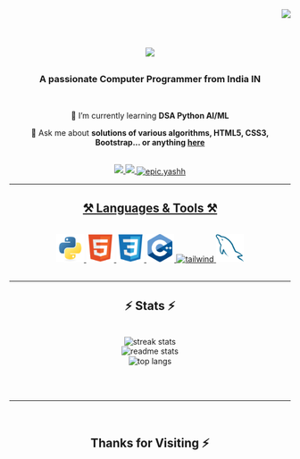 <div align="right">
<a href="https://visitorbadge.io/status?path=yashlade%2Fyashlade">
<img src="https://api.visitorbadge.io/api/visitors?path=yashlade%2Fyashlade&label=VISITOR&countColor=%230067b8" /></a>
</div>

<h1 align="center">
    <img src="https://readme-typing-svg.herokuapp.com/?font=Righteous&size=35&center=true&vCenter=true&width=500&height=70&duration=4000&lines=Hi+There!+👋;+I'm+Yash+Lade!;" />
</h1>

<h3 align="center">A passionate Computer Programmer from India IN</h3>

<br/>

<div align="center">
 
 🌱 I’m currently learning **DSA Python AI/ML**

💬 Ask me about **solutions of various algorithms, HTML5, CSS3, Bootstrap... or anything [here](https://github.com/Yash-Lade/Yash-Lade)**

 </div>

<br/>

<div align="center"> 
  <a href="mailto:yashlade20@gmail.com">
    <img src="https://img.shields.io/badge/Gmail-333333?style=for-the-badge&logo=gmail&logoColor=red" />
  </a>
  <a href="https://www.linkedin.com/in/yashlade/" target="_blank">
    <img src="https://img.shields.io/badge/LinkedIn-0077B5?style=for-the-badge&logo=linkedin&logoColor=white" target="_blank" />
  </a>
  <a href="https://instagram.com/epic.yashh" target="blank"><img align="center" src="https://raw.githubusercontent.com/rahuldkjain/github-profile-readme-generator/master/src/images/icons/Social/instagram.svg" alt="epic.yashh" height="30" width="40" />
</div>

<hr/>

<h2 align="center">⚒️ Languages & Tools ⚒️</h2>
<br/>

<div align="center">
<a href="https://www.python.org" target="_blank"> <img src="https://raw.githubusercontent.com/devicons/devicon/master/icons/python/python-original.svg" alt="python" width="50" height="50"/> </a> 
<a href="https://www.w3.org/html/" target="_blank"> <img src="https://raw.githubusercontent.com/devicons/devicon/master/icons/html5/html5-original.svg" alt="html5" width="50" height="50"/> </a> 
<a href="https://www.w3schools.com/css/" target="_blank"> <img src="https://raw.githubusercontent.com/devicons/devicon/master/icons/css3/css3-original.svg" alt="css3" width="50" height="50"/> </a> 
<a href="https://www.w3schools.com/cpp/" target="_blank"> <img src="https://raw.githubusercontent.com/devicons/devicon/master/icons/cplusplus/cplusplus-original.svg" alt="cplusplus" width="50" height="50"/> </a> 
<a href="https://tailwindcss.com/" target="_blank"> <img src="https://www.vectorlogo.zone/logos/tailwindcss/tailwindcss-icon.svg" alt="tailwind" width="50" height="50"/> </a> 
<a href="https://www.mysql.com/" target="_blank"> <img src="https://raw.githubusercontent.com/devicons/devicon/master/icons/mysql/mysql-original.svg" alt="mysql" width="50" height="50"/> </a> 
</div>
<br/>

<hr/>

<h2 align="center">⚡ Stats ⚡</h2>
<br>

<div align=center>
  <img width=390 src="https://github-readme-stats.vercel.app/api?username=Yash-Lade&theme=slateorange&show_icons=true&hide_border=true&count_private=true" alt="streak stats"/>
  <br/>
  <img width=390 src="https://github-readme-stats.vercel.app/api/top-langs/?username=Yash-Lade&theme=dark&show_icons=true&hide_border=true&layout=compact" alt="readme stats" />
  <br/>
  <img width=390 align="center" src="https://github-readme-streak-stats.herokuapp.com/?user=Yash-Lade&theme=dark&hide_border=true" alt="top langs" />
</div>

<br/><br/>

<hr/>
<br/>

<div align="center">
<h2>Thanks for Visiting ⚡</h2>
</div>
